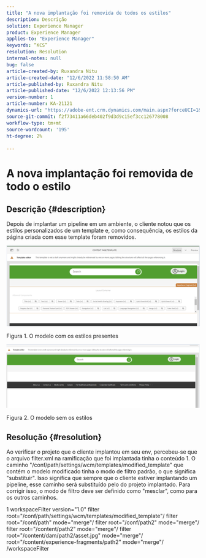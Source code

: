 ```yaml
---
title: "A nova implantação foi removida de todos os estilos"
description: Descrição
solution: Experience Manager
product: Experience Manager
applies-to: "Experience Manager"
keywords: “KCS”
resolution: Resolution
internal-notes: null
bug: false
article-created-by: Ruxandra Nitu
article-created-date: "12/6/2022 11:58:50 AM"
article-published-by: Ruxandra Nitu
article-published-date: "12/6/2022 12:13:56 PM"
version-number: 1
article-number: KA-21121
dynamics-url: "https://adobe-ent.crm.dynamics.com/main.aspx?forceUCI=1&pagetype=entityrecord&etn=knowledgearticle&id=f82c3a54-5d75-ed11-81aa-6045bd006a22"
source-git-commit: f2f73411a66deb402f9d3d9c15ef3cc126778008
workflow-type: tm+mt
source-wordcount: '195'
ht-degree: 2%

---
```


# A nova implantação foi removida de todo o estilo

## Descrição {#description}


Depois de implantar um pipeline em um ambiente, o cliente notou que os estilos personalizados de um template e, como consequência, os estilos da página criada com esse template foram removidos.



![](assets/___d4821564-5f75-ed11-81aa-6045bd006a22___.png)

Figura 1. O modelo com os estilos presentes



![](assets/___d7821564-5f75-ed11-81aa-6045bd006a22___.png)

Figura 2. O modelo sem os estilos


## Resolução {#resolution}


Ao verificar o projeto que o cliente implantou em seu env, percebeu-se que o arquivo filter.xml na ramificação que foi implantada tinha o conteúdo 1.
O caminho &quot;/conf/path/settings/wcm/templates/modified_template&quot; que contém o modelo modificado tinha o modo de filtro padrão, o que significa &quot;substituir&quot;.
Isso significa que sempre que o cliente estiver implantando um pipeline, esse caminho será substituído pelo do projeto implantado.
Para corrigir isso, o modo de filtro deve ser definido como &quot;mesclar&quot;, como para os outros caminhos.


1 workspaceFilter version=&quot;1.0&quot; filter root=&quot;/conf/path/settings/wcm/templates/modified_template&quot;/ filter root=&quot;/conf/path&quot; mode=&quot;merge&quot;/ filter root=&quot;/conf/path2&quot; mode=&quot;merge&quot;/ filter root=&quot;/content/path2&quot; mode=&quot;merge&quot;/ filter root=&quot;/content/dam/path2/asset.jpg&quot; mode=&quot;merge&quot;/ root=&quot;/content/experience-fragments/path2&quot; mode=&quot;merge&quot;/ /workspaceFilter
